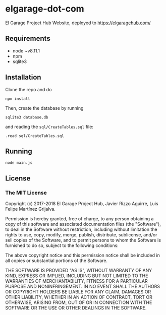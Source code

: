 # elgarage-dot-com

El Garage Project Hub Website, deployed to https://elgaragehub.com/

## Requirements

* node ~v8.11.1
* npm
* sqlite3

## Installation

Clone the repo and do

```
npm install
```

Then, create the database by running

```
sqlite3 database.db
```

and reading the `sql/CreateTables.sql` file:

```
.read sql/CreateTables.sql
```

## Running

```
node main.js
```

## License

### The MIT License

Copyright (c) 2017-2018 El Garage Project Hub, Javier Rizzo Aguirre, Luis Felipe
Martínez Grijalva.

Permission is hereby granted, free of charge, to any person obtaining a copy of
this software and associated documentation files (the "Software"), to deal in
the Software without restriction, including without limitation the rights to
use, copy, modify, merge, publish, distribute, sublicense, and/or sell copies of
the Software, and to permit persons to whom the Software is furnished to do so,
subject to the following conditions:

The above copyright notice and this permission notice shall be included in all
copies or substantial portions of the Software.

THE SOFTWARE IS PROVIDED "AS IS", WITHOUT WARRANTY OF ANY KIND, EXPRESS OR
IMPLIED, INCLUDING BUT NOT LIMITED TO THE WARRANTIES OF MERCHANTABILITY, FITNESS
FOR A PARTICULAR PURPOSE AND NONINFRINGEMENT. IN NO EVENT SHALL THE AUTHORS OR
COPYRIGHT HOLDERS BE LIABLE FOR ANY CLAIM, DAMAGES OR OTHER LIABILITY, WHETHER
IN AN ACTION OF CONTRACT, TORT OR OTHERWISE, ARISING FROM, OUT OF OR IN
CONNECTION WITH THE SOFTWARE OR THE USE OR OTHER DEALINGS IN THE SOFTWARE.
